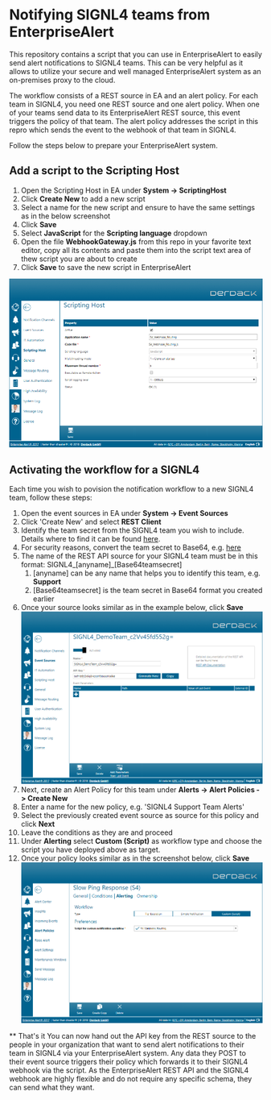 # Notifying SIGNL4 teams from EnterpriseAlert
This repository contains a script that you can use in EnterpriseAlert to easily send alert notifications to SIGNL4 teams.
This can be very helpful as it allows to utilize your secure and well managed EnterpriseAlert system as an on-premises proxy to the cloud.

The workflow consists of a REST source in EA and an alert policy.
For each team in SIGNL4, you need one REST source and one alert policy.
When one of your teams send data to its EnterpriseAlert REST source, this event triggers the policy of that team.
The alert policy addresses the script in this repro which sends the event to the webhook of that team in SIGNL4.

Follow the steps below to prepare your EnterpriseAlert system.

## Add a script to the Scripting Host
1. Open the Scripting Host in EA under **System -> ScriptingHost**
1. Click **Create New** to add a new script
1. Select a name for the new script and ensure to have the same settings as in the below screenshot
1. Click **Save**
1. Select **JavaScript** for the **Scripting language** dropdown
1. Open the file **WebhookGateway.js** from this repo in your favorite text editor, copy all its contents and paste them into the script text area of thew script you are about to create
1. Click **Save** to save the new script in EnterpriseAlert

![Script details](doc/system-scriptinghost-details.png "Script config details")

## Activating the workflow for a SIGNL4

Each time you wish to povision the notification workflow to a new SIGNL4 team, follow these steps:

1. Open the event sources in EA under **System -> Event Sources**
1. Click 'Create New' and select **REST Client**
1. Identify the team secret from the SIGNL4 team you wish to include. Details where to find it can be found [here](https://signl4.drift.help/article/what-and-where-is-my-'team-secret'/).
1. For security reasons, convert the team secret to Base64, e.g. [here](https://www.base64encode.org/)
1. The name of the REST API source for your SIGNL4 team must be in this format: SIGNL4_[anyname]_[Base64teamsecret]
    1. [anyname] can be any name that helps you to identify this team, e.g. **Support**
    1. [Base64teamsecret] is the team secret in Base64 format you created earlier
1. Once your source looks similar as in the example below, click **Save**
    ![REST source details](doc/system-sources_rest-details.png "REST source details")
1. Next, create an Alert Policy for this team under **Alerts -> Alert Policies -> Create New**
1. Enter a name for the new policy, e.g. 'SIGNL4 Support Team Alerts'
1. Select the previously created event source as source for this policy and click **Next**
1. Leave the conditions as they are and proceed
1. Under **Alerting** select **Custom (Script)** as workflow type and choose the script you have deployed above as target.
1. Once your policy looks similar as in the screenshot below, click **Save**
    ![REST source details](doc/alerts-policy-details.png "REST source details")

** That's it
You can now hand out the API key from the REST source to the people in your organization that want to send alert notifications to their team in SIGNL4 via your EnterpriseAlert system. Any data they POST to their event source triggers their policy which forwards it to their SIGNL4 webhook via the script.
As the EnterpriseAlert REST API and the SIGNL4 webhook are highly flexible and do not require any specific schema, they can send what they want.